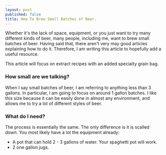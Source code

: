 ```yaml
---
layout: post
published: false
title: How To Brew Small Batches of Beer.
---
```


Whether it's the lack of space, equipment, or you just want to try many different kinds of beer, many people, including me, want to brew small batches of beer.  Having said that, there aren't very may good articles explaining how to do it.  Therefore, I am writing this article to hopefully add a useful resource.

This article will focus on extract recipes with an added specialty grain bag.

### How small are we talking?

When I say small batches of beer, I am referring to anything less than 3 gallons.  In particular, I am going to focus on around 1 gallon batches.  I like this size because it can be easily done in almost any environment, and allows me to try a lot of different styles of beer.

### What do I need?

The process is essentially the same. The only difference is it is scalled down.  You most likely have a lot the equipment already:
- A pot that can hold 2 - 3 gallons of water.  Your spaghetti pot will work.
- 2 one gallon jugs.


